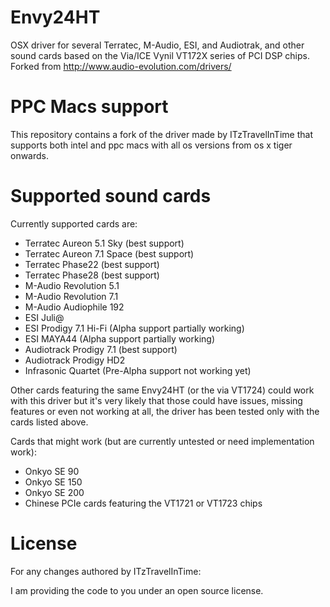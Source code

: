 Envy24HT
========

OSX driver for several Terratec, M-Audio, ESI, and Audiotrak, and other sound cards based on the Via/ICE Vynil VT172X series of PCI DSP chips. Forked from http://www.audio-evolution.com/drivers/


PPC Macs support
================

This repository contains a fork of the driver made by ITzTravelInTime that supports both intel and ppc macs with all os versions from os x tiger onwards.

Supported sound cards
=====================

Currently supported cards are:
- Terratec Aureon 5.1 Sky   (best support)
- Terratec Aureon 7.1 Space (best support)
- Terratec Phase22          (best support)
- Terratec Phase28          (best support)
- M-Audio Revolution 5.1
- M-Audio Revolution 7.1
- M-Audio Audiophile 192
- ESI Juli@
- ESI Prodigy 7.1 Hi-Fi     (Alpha support partially working)
- ESI MAYA44                (Alpha support partially working)
- Audiotrack Prodigy 7.1    (best support)
- Audiotrack Prodigy HD2
- Infrasonic Quartet        (Pre-Alpha support not working yet)

Other cards featuring the same Envy24HT (or the via VT1724) could work with this driver but it's very likely that those could have issues, missing features or even not working at all, the driver has been tested only with the cards listed above.

Cards that might work (but are currently untested or need implementation work):
- Onkyo SE 90
- Onkyo SE 150
- Onkyo SE 200
- Chinese PCIe cards featuring the VT1721 or VT1723 chips

License
=======

For any changes authored by ITzTravelInTime:

I am providing the code to you under an open source license.

